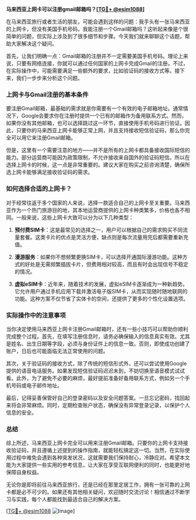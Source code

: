 **马来西亚上网卡可以注册gmail邮箱吗？[[TG💪+ @esim1088](https://t.me/s/esim1088)]**

在马来西亚旅行或者生活的朋友，可能会遇到这样的问题：我手头有一张马来西亚的上网卡，但没有美国手机号码，我能注册一个Gmail邮箱吗？这听起来像是个很简单的问题，但实际上涉及到了很多细节和步骤。今天我们就来聊聊这个话题，帮助大家解决这个疑问。

首先，让我们明确一点：Gmail邮箱的注册并不一定需要美国手机号码。理论上来说，只要有网络连接，你就可以通过任何国家的上网卡完成Gmail的注册。不过，在实际操作中，可能需要满足一些额外的要求，比如验证码的接收方式等。接下来，我们一步步来分析这个问题。

### 上网卡与Gmail注册的基本条件

要注册Gmail邮箱，最基础的需求就是你需要有一个有效的电子邮箱地址。通常情况下，Google会要求你在注册时提供一个已有的邮箱作为备用联系方式。然而，如果你没有其他邮箱，也可以选择跳过这一环节，直接使用手机号码进行验证。因此，只要你的马来西亚上网卡能够正常上网，并且支持接收短信验证码，那么你完全可以用它来注册Gmail邮箱。

但是，这里有一个需要注意的地方——并不是所有的上网卡都具备接收国际短信的能力。部分运营商可能因为政策限制，不允许接收来自国外的验证码短信。所以在选择上网卡的时候，这一点是非常重要的。建议大家在购买之前咨询清楚，确保所选上网卡能够满足接收验证码的需求。

### 如何选择合适的上网卡？

对于经常往返于多个国家的人来说，选择一款适合自己的上网卡至关重要。马来西亚作为一个热门旅游目的地，其本地运营商提供的上网卡种类繁多，价格也各不相同。一般来说，这些上网卡大致可以分为以下几种类型：

1. **预付费SIM卡**：这是最常见的选择之一，用户可以根据自己的需求购买不同流量套餐。这类卡片的优点是灵活方便，缺点则是每次流量用完后都需要重新充值。
   
2. **漫游服务**：如果你不想频繁更换SIM卡，可以选择开通国际漫游功能。这种方式的好处是无需频繁插拔卡片，但费用相对较高，而且有时会出现信号不稳定的情况。

3. **虚拟eSIM卡**：近年来，随着技术的发展，虚拟eSIM卡逐渐成为一种新趋势。它允许用户通过手机应用下载并激活电子版SIM卡，从而实现随时随地联网的功能。这种方案不仅节省了实体卡的空间，还提供了更多的个性化设置选项。

### 实际操作中的注意事项

当你决定使用马来西亚上网卡注册Gmail邮箱时，还有一些小技巧可以帮助你顺利完成整个过程。首先，在填写注册信息时，请务必确保输入的信息真实有效。尤其是姓名、出生日期等字段，必须与身份证件上的信息一致。否则，即使成功创建了账户，日后也可能面临无法正常使用的问题。

其次，关于验证码的接收方式，除了传统的短信形式外，还可以尝试使用Google提供的语音电话服务。如果发现短信验证码迟迟未到，不妨切换至语音模式试试看。此外，为了避免不必要的麻烦，最好提前准备好备用联系方式，例如另一个手机号码或电子邮件地址。

最后，记得妥善保管好自己的登录密码以及安全问题答案。一旦忘记密码，找回起来将会非常麻烦。同时，定期检查账户状态，确保没有异常登录记录，以保护个人信息的安全。

### 总结

综上所述，马来西亚上网卡完全可以用来注册Gmail邮箱。只要你的上网卡支持接收验证码，并且遵循上述提到的操作指南，就能轻松搞定这一切。当然，在实际使用过程中难免会遇到各种突发状况，这就需要我们保持耐心，冷静应对。希望本文能为大家提供一些实用的参考信息，让大家在享受互联网便利的同时，也能更好地保障自身权益。

无论你是即将前往马来西亚旅行，还是已经在那里定居工作，拥有一张可靠的上网卡都是必不可少的。如果还有其他相关疑问，欢迎随时交流讨论！相信通过不断学习与实践，每个人都能找到最适合自己的解决方案。

[[TG💪+ @esim1088](https://t.me/s/esim1088) ![Image](https://i.postimg.cc/4NQfJmqS/Snipaste-2025-05-13-00-14-12.png)]